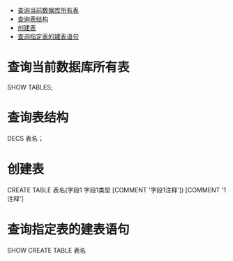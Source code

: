 - [查询当前数据库所有表](#查询当前数据库所有表)
- [查询表结构](#查询表结构)
- [创建表](#创建表)
- [查询指定表的建表语句](#查询指定表的建表语句)

# 查询当前数据库所有表

SHOW TABLES;

# 查询表结构

DECS 表名；

# 创建表

CREATE TABLE  表名(字段1 字段1类型 [COMMENT '字段1注释']) [COMMENT '1注释']

# 查询指定表的建表语句

SHOW CREATE TABLE 表名
